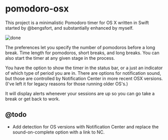 # pomodoro-osx

This project is a minimalistic Pomodoro timer for OS X written in Swift started by @bengsfort, and 
substantially enhanced by myself.

![done](https://github.com/clayton-grey/pomodoro-osx/blob/master/Screenshots/Screenshot.png?raw=true)

The preferences let you specify the number of pomodoros before a long break. Time length for pomodoros, short breaks, and long breaks. You can also start the timer at any given stage in the process.

You have the option to show the timer in the status bar, or a just an indicator of which type of period you are in. There are options for notification sound, but those are controlled by Notification Center in more 
recent OSX versions. (I've left it for legacy reasons for those running older OS's.)

It will display alerts whenever your sessions are up so you can go take a break or get back to work.

## @todo

- Add detection for OS versions with Notification Center and replace the sound-on-complete option with a link to NC.
